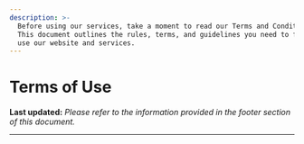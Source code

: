 ```yaml
---
description: >-
  Before using our services, take a moment to read our Terms and Conditions.
  This document outlines the rules, terms, and guidelines you need to follow to
  use our website and services.
---
```


# Terms of Use

**Last updated:** _Please refer to the information provided in the footer section of this document._

***
